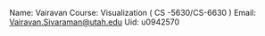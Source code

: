 Name: Vairavan
Course: Visualization ( CS -5630/CS-6630 )
Email: Vairavan.Sivaraman@utah.edu
Uid: u0942570
